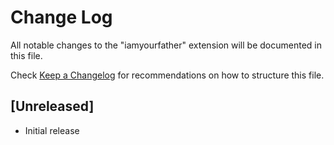 # Change Log

All notable changes to the "iamyourfather" extension will be documented in this file.

Check [Keep a Changelog](http://keepachangelog.com/) for recommendations on how to structure this file.

## [Unreleased]

- Initial release